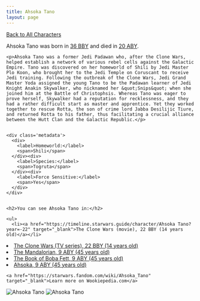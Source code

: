 ```yaml
---
title: Ahsoka Tano
layout: page
---
```

<a href="/character" class="smaller">Back to All Characters</a>

<div class="container">
  <div class="col-10">
    <p>
    Ahsoka Tano     was born in <a href="https://timeline.starwars.guide/character/Ahsoka Tano?year=-36" target="_blank">36 BBY</a> and died in <a href="https://timeline.starwars.guide/character/Ahsoka Tano?year=20" target="_blank">20 ABY</a>.        
    </p>

    <p>Ahsoka Tano was a former Jedi Padawan who, after the Clone Wars, helped establish a network of various rebel cells against the Galactic Empire. Tano was discovered on her homeworld of Shili by Jedi Master Plo Koon, who brought her to the Jedi Temple on Coruscant to receive Jedi training. Following the outbreak of the Clone Wars, Jedi Grand Master Yoda assigned the young Tano to be the Padawan learner of Jedi Knight Anakin Skywalker, who nicknamed her &quot;Snips&quot; when she joined him at the Battle of Christophsis. Whereas Tano was eager to prove herself, Skywalker had a reputation for recklessness, and they had a rather difficult start as master and apprentice. Yet they worked together to rescue Rotta, the son of crime lord Jabba Desilijic Tiure, and returned Rotta to his father, thus facilitating a crucial alliance between the Hutt Clan and the Galactic Republic.</p>


    <div class='metadata'>
      <div>
        <label>Homeworld:</label>
        <span>Shili</span>
      </div><div>
        <label>Species:</label>
        <span>Togruta</span>
      </div><div>
        <label>Force Sensitive:</label>
        <span>Yes</span>
      </div>
    </div>


    <h2>You can see Ahsoka Tano in:</h2>

    <ul>
      <li><a href="https://timeline.starwars.guide/character/Ahsoka Tano?year=-22" target="_blank">The Clone Wars (movie), 22 BBY (14 years old)</a></li>
  <li><a href="https://timeline.starwars.guide/character/Ahsoka Tano?year=-22" target="_blank">The Clone Wars (TV series), 22 BBY (14 years old)</a></li>
  <li><a href="https://timeline.starwars.guide/character/Ahsoka Tano?year=9" target="_blank">The Mandalorian, 9 ABY (45 years old)</a></li>
  <li><a href="https://timeline.starwars.guide/character/Ahsoka Tano?year=9" target="_blank">The Book of Boba Fett, 9 ABY (45 years old)</a></li>
  <li><a href="https://timeline.starwars.guide/character/Ahsoka Tano?year=9" target="_blank">Ahsoka, 9 ABY (45 years old)</a></li>
    </ul>

    <a href="https://starwars.fandom.com/wiki/Ahsoka_Tano" target="_blank">Learn more on Wookiepedia.com</a>
  </div>
  <div class="character_image col-2">
    <img src="https://timeline.starwars.guide//images/ahsoka.png" alt="Ahsoka Tano" />
    <img src="https://timeline.starwars.guide//images/ahsoka-young.png" alt="Ahsoka Tano" />
    <ins class="adsbygoogle"
      style="display:block"
      data-ad-client="ca-pub-6056590143595280"
      data-ad-slot="1622037034"
      data-ad-format="auto"
      data-full-width-responsive="true"></ins>
    <script>
        (adsbygoogle = window.adsbygoogle || []).push({});
    </script>
  </div>
</div>
